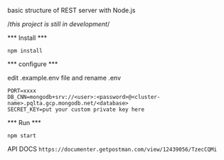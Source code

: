 basic structure of REST server with Node.js

/*this project is still in development*/


*** Install ***

```npm install```

*** configure ***

edit .example.env file and rename .env

```
PORT=xxxx
DB_CNN=mongodb+srv://<user>:<password>@<cluster-name>.pqlta.gcp.mongodb.net/<database>
SECRET_KEY=put your custom private key here
```

*** Run ***

``` npm start ```


API DOCS
```https://documenter.getpostman.com/view/12439056/TzecCQMi```